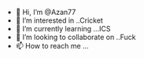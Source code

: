 - 👋 Hi, I’m @Azan77
- 👀 I’m interested in ..Cricket
- 🌱 I’m currently learning ...ICS
- 💞️ I’m looking to collaborate on ..Fuck
- 📫 How to reach me ...

<!---
Azan77/Azan77 is a ✨ special ✨ repository because its `README.md` (this file) appears on your GitHub profile.
You can click the Preview link to take a look at your changes.
--->
